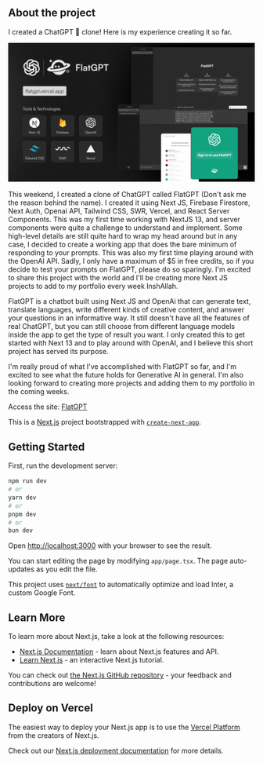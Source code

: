 ## About the project
I created a ChatGPT 🤖 clone! Here is my experience creating it so far.

![Alt text](https://github.com/designbyfaizi/flatgpt/blob/main/public/FlatGPT_Banner.png?raw=true)

This weekend, I created a clone of ChatGPT called FlatGPT (Don't ask me the reason behind the name). I created it using Next JS, Firebase Firestore, Next Auth, Openai API, Tailwind CSS, SWR, Vercel, and React Server Components. This was my first time working with NextJS 13, and server components were quite a challenge to understand and implement. Some high-level details are still quite hard to wrap my head around but in any case, I decided to create a working app that does the bare minimum of responding to your prompts. This was also my first time playing around with the OpenAI API. Sadly, I only have a maximum of $5 in free credits, so if you decide to test your prompts on FlatGPT, please do so sparingly. I'm excited to share this project with the world and I'll be creating more Next JS projects to add to my portfolio every week InshAllah.



FlatGPT is a chatbot built using Next JS and OpenAi that can generate text, translate languages, write different kinds of creative content, and answer your questions in an informative way. It still doesn't have all the features of real ChatGPT, but you can still choose from different language models inside the app to get the type of result you want. I only created this to get started with Next 13 and to play around with OpenAI, and I believe this short project has served its purpose.


I'm really proud of what I've accomplished with FlatGPT so far, and I'm excited to see what the future holds for Generative AI in general. I'm also looking forward to creating more projects and adding them to my portfolio in the coming weeks.


Access the site: [FlatGPT](https://flatgpt.vercel.app)


This is a [Next.js](https://nextjs.org/) project bootstrapped with [`create-next-app`](https://github.com/vercel/next.js/tree/canary/packages/create-next-app).

## Getting Started

First, run the development server:

```bash
npm run dev
# or
yarn dev
# or
pnpm dev
# or
bun dev
```

Open [http://localhost:3000](http://localhost:3000) with your browser to see the result.

You can start editing the page by modifying `app/page.tsx`. The page auto-updates as you edit the file.

This project uses [`next/font`](https://nextjs.org/docs/basic-features/font-optimization) to automatically optimize and load Inter, a custom Google Font.

## Learn More

To learn more about Next.js, take a look at the following resources:

- [Next.js Documentation](https://nextjs.org/docs) - learn about Next.js features and API.
- [Learn Next.js](https://nextjs.org/learn) - an interactive Next.js tutorial.

You can check out [the Next.js GitHub repository](https://github.com/vercel/next.js/) - your feedback and contributions are welcome!

## Deploy on Vercel

The easiest way to deploy your Next.js app is to use the [Vercel Platform](https://vercel.com/new?utm_medium=default-template&filter=next.js&utm_source=create-next-app&utm_campaign=create-next-app-readme) from the creators of Next.js.

Check out our [Next.js deployment documentation](https://nextjs.org/docs/deployment) for more details.

